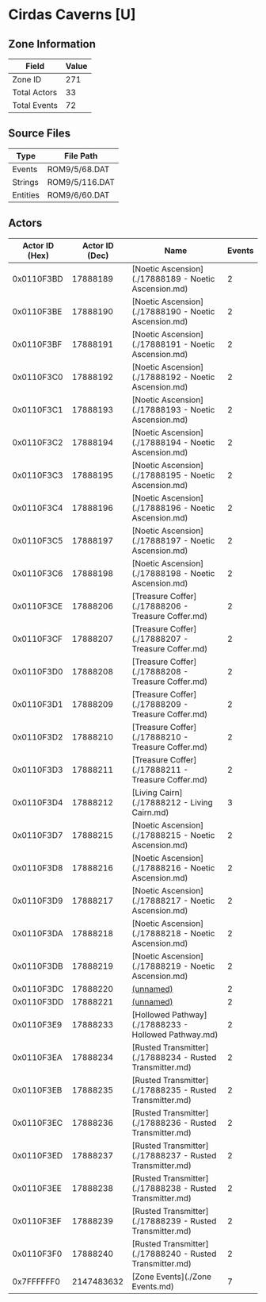 # Cirdas Caverns [U]

## Zone Information

| Field        |   Value |
|--------------|---------|
| Zone ID      |     271 |
| Total Actors |      33 |
| Total Events |      72 |

## Source Files

| Type     | File Path      |
|----------|----------------|
| Events   | ROM9/5/68.DAT  |
| Strings  | ROM9/5/116.DAT |
| Entities | ROM9/6/60.DAT  |

## Actors

| Actor ID (Hex)   |   Actor ID (Dec) | Name                                                     |   Events |
|------------------|------------------|----------------------------------------------------------|----------|
| 0x0110F3BD       |         17888189 | [Noetic Ascension](./17888189 - Noetic Ascension.md)     |        2 |
| 0x0110F3BE       |         17888190 | [Noetic Ascension](./17888190 - Noetic Ascension.md)     |        2 |
| 0x0110F3BF       |         17888191 | [Noetic Ascension](./17888191 - Noetic Ascension.md)     |        2 |
| 0x0110F3C0       |         17888192 | [Noetic Ascension](./17888192 - Noetic Ascension.md)     |        2 |
| 0x0110F3C1       |         17888193 | [Noetic Ascension](./17888193 - Noetic Ascension.md)     |        2 |
| 0x0110F3C2       |         17888194 | [Noetic Ascension](./17888194 - Noetic Ascension.md)     |        2 |
| 0x0110F3C3       |         17888195 | [Noetic Ascension](./17888195 - Noetic Ascension.md)     |        2 |
| 0x0110F3C4       |         17888196 | [Noetic Ascension](./17888196 - Noetic Ascension.md)     |        2 |
| 0x0110F3C5       |         17888197 | [Noetic Ascension](./17888197 - Noetic Ascension.md)     |        2 |
| 0x0110F3C6       |         17888198 | [Noetic Ascension](./17888198 - Noetic Ascension.md)     |        2 |
| 0x0110F3CE       |         17888206 | [Treasure Coffer](./17888206 - Treasure Coffer.md)       |        2 |
| 0x0110F3CF       |         17888207 | [Treasure Coffer](./17888207 - Treasure Coffer.md)       |        2 |
| 0x0110F3D0       |         17888208 | [Treasure Coffer](./17888208 - Treasure Coffer.md)       |        2 |
| 0x0110F3D1       |         17888209 | [Treasure Coffer](./17888209 - Treasure Coffer.md)       |        2 |
| 0x0110F3D2       |         17888210 | [Treasure Coffer](./17888210 - Treasure Coffer.md)       |        2 |
| 0x0110F3D3       |         17888211 | [Treasure Coffer](./17888211 - Treasure Coffer.md)       |        2 |
| 0x0110F3D4       |         17888212 | [Living Cairn](./17888212 - Living Cairn.md)             |        3 |
| 0x0110F3D7       |         17888215 | [Noetic Ascension](./17888215 - Noetic Ascension.md)     |        2 |
| 0x0110F3D8       |         17888216 | [Noetic Ascension](./17888216 - Noetic Ascension.md)     |        2 |
| 0x0110F3D9       |         17888217 | [Noetic Ascension](./17888217 - Noetic Ascension.md)     |        2 |
| 0x0110F3DA       |         17888218 | [Noetic Ascension](./17888218 - Noetic Ascension.md)     |        2 |
| 0x0110F3DB       |         17888219 | [Noetic Ascension](./17888219 - Noetic Ascension.md)     |        2 |
| 0x0110F3DC       |         17888220 | [(unnamed)](./17888220.md)                               |        2 |
| 0x0110F3DD       |         17888221 | [(unnamed)](./17888221.md)                               |        2 |
| 0x0110F3E9       |         17888233 | [Hollowed Pathway](./17888233 - Hollowed Pathway.md)     |        2 |
| 0x0110F3EA       |         17888234 | [Rusted Transmitter](./17888234 - Rusted Transmitter.md) |        2 |
| 0x0110F3EB       |         17888235 | [Rusted Transmitter](./17888235 - Rusted Transmitter.md) |        2 |
| 0x0110F3EC       |         17888236 | [Rusted Transmitter](./17888236 - Rusted Transmitter.md) |        2 |
| 0x0110F3ED       |         17888237 | [Rusted Transmitter](./17888237 - Rusted Transmitter.md) |        2 |
| 0x0110F3EE       |         17888238 | [Rusted Transmitter](./17888238 - Rusted Transmitter.md) |        2 |
| 0x0110F3EF       |         17888239 | [Rusted Transmitter](./17888239 - Rusted Transmitter.md) |        2 |
| 0x0110F3F0       |         17888240 | [Rusted Transmitter](./17888240 - Rusted Transmitter.md) |        2 |
| 0x7FFFFFF0       |       2147483632 | [Zone Events](./Zone Events.md)                          |        7 |